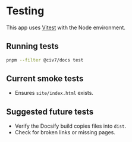 # Testing

This app uses [Vitest](https://vitest.dev/) with the Node environment.

## Running tests

```bash
pnpm --filter @civ7/docs test
```

## Current smoke tests

- Ensures `site/index.html` exists.

## Suggested future tests

- Verify the Docsify build copies files into `dist`.
- Check for broken links or missing pages.
